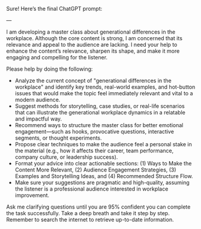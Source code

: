 Sure! Here’s the final ChatGPT prompt:

—

I am developing a master class about generational differences in the workplace. Although the core content is strong, I am concerned that its relevance and appeal to the audience are lacking. I need your help to enhance the content’s relevance, sharpen its shape, and make it more engaging and compelling for the listener.

Please help by doing the following:

- Analyze the current concept of "generational differences in the workplace" and identify key trends, real-world examples, and hot-button issues that would make the topic feel immediately relevant and vital to a modern audience.
- Suggest methods for storytelling, case studies, or real-life scenarios that can illustrate the generational workplace dynamics in a relatable and impactful way.
- Recommend ways to structure the master class for better emotional engagement—such as hooks, provocative questions, interactive segments, or thought experiments.
- Propose clear techniques to make the audience feel a personal stake in the material (e.g., how it affects their career, team performance, company culture, or leadership success).
- Format your advice into clear actionable sections: (1) Ways to Make the Content More Relevant, (2) Audience Engagement Strategies, (3) Examples and Storytelling Ideas, and (4) Recommended Structure Flow.
- Make sure your suggestions are pragmatic and high-quality, assuming the listener is a professional audience interested in workplace improvement.

Ask me clarifying questions until you are 95% confident you can complete the task successfully. Take a deep breath and take it step by step. Remember to search the internet to retrieve up-to-date information.